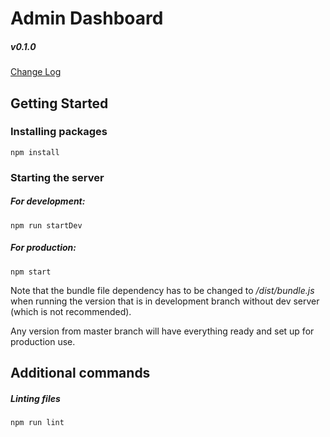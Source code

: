 # Admin Dashboard

##### v0.1.0 

[Change Log](./CHANGELOG.md)


## Getting Started

### Installing packages

```
npm install
```

### Starting the server
##### For development:
```
npm run startDev
```

##### For production:
```
npm start
```
Note that the bundle file dependency has to be changed to _/dist/bundle.js_ when running the version that is in 
development branch without dev server (which is not recommended).

Any version from master branch will have everything ready and 
set up for production use.
## Additional commands
##### Linting files
```
npm run lint
```
